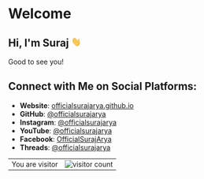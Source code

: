 
# Welcome

## Hi, I'm Suraj <img src="https://github.com/officialsurajarya/officialsurajarya/blob/main/Assests/Hi.gif" width="20">

Good to see you!

## Connect with Me on Social Platforms:
- **Website**: [officialsurajarya.github.io](https://officialsurajarya.github.io/)
- **GitHub**: [@officialsurajarya](https://github.com/officialsurajarya)
- **Instagram**: [@officialsurajarya](https://www.instagram.com/officialsurajarya/)
- **YouTube**: [@officialsurajarya](https://www.youtube.com/@officialsurajarya)
- **Facebook**: [OfficialSurajArya](https://www.facebook.com/OfficialSurajArya/)
- **Threads**: [@officialsurajarya](https://www.threads.net/@officialsurajarya)


<table>
  <tr>
    <td>You are visitor</td>
    <td><img src="https://profile-counter.glitch.me/Practical4/count.svg" alt="visitor count" height="20"></td>
  </tr>
</table>
